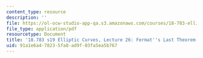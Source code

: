 ```yaml
---
content_type: resource
description: ''
file: https://ol-ocw-studio-app-qa.s3.amazonaws.com/courses/18-783-elliptic-curves-spring-2019/91a1e6a478235fa8ad9f03fa5ea5b767_MIT18_783S19_lec26.pdf
file_type: application/pdf
resourcetype: Document
title: '18.783 s19 Elliptic Curves, Lecture 26: Fermat''s Last Theorem'
uid: 91a1e6a4-7823-5fa8-ad9f-03fa5ea5b767
---
```

